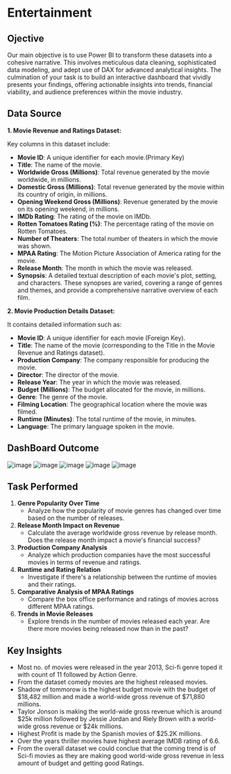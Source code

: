 # Entertainment

## Ojective

Our main objective is to use Power BI to transform these datasets into a cohesive narrative. This involves meticulous data cleaning, sophisticated data modeling, and adept use of DAX for advanced analytical insights. The culmination of your task is to build an interactive dashboard that vividly presents your findings, offering actionable insights into trends, financial viability, and audience preferences within the movie industry.

## Data Source
**1. Movie Revenue and Ratings Dataset:**

Key columns in this dataset include:

- **Movie ID**: A unique identifier for each movie.(Primary Key)
- **Title**: The name of the movie.
- **Worldwide Gross (Millions)**: Total revenue generated by the movie worldwide, in millions.
- **Domestic Gross (Millions)**: Total revenue generated by the movie within its country of origin, in millions.
- **Opening Weekend Gross (Millions)**: Revenue generated by the movie on its opening weekend, in millions.
- **IMDb Rating**: The rating of the movie on IMDb.
- **Rotten Tomatoes Rating (%)**: The percentage rating of the movie on Rotten Tomatoes.
- **Number of Theaters**: The total number of theaters in which the movie was shown.
- **MPAA Rating**: The Motion Picture Association of America rating for the movie.
- **Release Month**: The month in which the movie was released.
- **Synopsis**: A detailed textual description of each movie's plot, setting, and characters. These synopses are varied, covering a range of genres and themes, and provide a comprehensive narrative overview of each film.

**2. Movie Production Details Dataset:**

It contains detailed information such as:

- **Movie ID**: A unique identifier for each movie (Foreign Key).
- **Title**: The name of the movie (corresponding to the Title in the Movie Revenue and Ratings dataset).
- **Production Company**: The company responsible for producing the movie.
- **Director**: The director of the movie.
- **Release Year**: The year in which the movie was released.
- **Budget (Millions)**: The budget allocated for the movie, in millions.
- **Genre**: The genre of the movie.
- **Filming Location**: The geographical location where the movie was filmed.
- **Runtime (Minutes)**: The total runtime of the movie, in minutes.
- **Language**: The primary language spoken in the movie.

## DashBoard Outcome

![image](https://github.com/gunjanjoshi-0798/Power-BI/assets/155617045/c6a8fc90-04d7-4148-9c05-1c44616fa1de)
![image](https://github.com/gunjanjoshi-0798/Power-BI/assets/155617045/ec51a7de-e1f8-4d4f-8601-c93fdbaea582)
![image](https://github.com/gunjanjoshi-0798/Power-BI/assets/155617045/6df517ac-42ff-46d5-b89f-0428c1212078)
![image](https://github.com/gunjanjoshi-0798/Power-BI/assets/155617045/e023d3ea-b7d8-4354-a5d9-7d126e637909)
![image](https://github.com/gunjanjoshi-0798/Power-BI/assets/155617045/f2a98346-4a3c-48cf-94cb-a120d8939d3f)

## Task Performed

1. **Genre Popularity Over Time**
    - Analyze how the popularity of movie genres has changed over time based on the number of releases.
2. **Release Month Impact on Revenue**
    - Calculate the average worldwide gross revenue by release month. Does the release month impact a movie's financial success?
3. **Production Company Analysis**
    - Analyze which production companies have the most successful movies in terms of revenue and ratings.
4. **Runtime and Rating Relation**
    - Investigate if there's a relationship between the runtime of movies and their ratings.
5. **Comparative Analysis of MPAA Ratings**
    - Compare the box office performance and ratings of movies across different MPAA ratings.
6. **Trends in Movie Releases**
    - Explore trends in the number of movies released each year. Are there more movies being released now than in the past?

## Key Insights

- Most no. of movies were released in the year 2013, Sci-fi genre toped it with count of 11 followed by Action Genre.
- From the dataset comedy movies are the highest released movies.
- Shadow of tommorow is the highest budget movie with the budget of $18,482 million and made a world-wide gross revenue of $71,880 millions.
- Taylor Jonson is making the world-wide gross revenue which is around $25k million followed by Jessie Jordan and Riely Brown with a world-wide gross revenue or $24k millions.
- Highest Profit is made by the Spanish movies of $25.2K millions.
- Over the years thriller movies have highest average IMDB rating of 6.6.
- From the overall dataset we could conclue that the coming trend is of Sci-fi movies as they are making good world-wide gross revenue in less amount of budget and getting good Ratings. 






